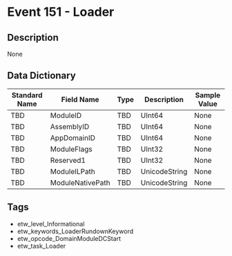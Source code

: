 # Event 151 - Loader

## Description
None

## Data Dictionary
|Standard Name|Field Name|Type|Description|Sample Value|
|---|---|---|---|---|
|TBD|ModuleID|TBD|UInt64|None|None|
|TBD|AssemblyID|TBD|UInt64|None|None|
|TBD|AppDomainID|TBD|UInt64|None|None|
|TBD|ModuleFlags|TBD|UInt32|None|None|
|TBD|Reserved1|TBD|UInt32|None|None|
|TBD|ModuleILPath|TBD|UnicodeString|None|None|
|TBD|ModuleNativePath|TBD|UnicodeString|None|None|

## Tags
* etw_level_Informational
* etw_keywords_LoaderRundownKeyword
* etw_opcode_DomainModuleDCStart
* etw_task_Loader